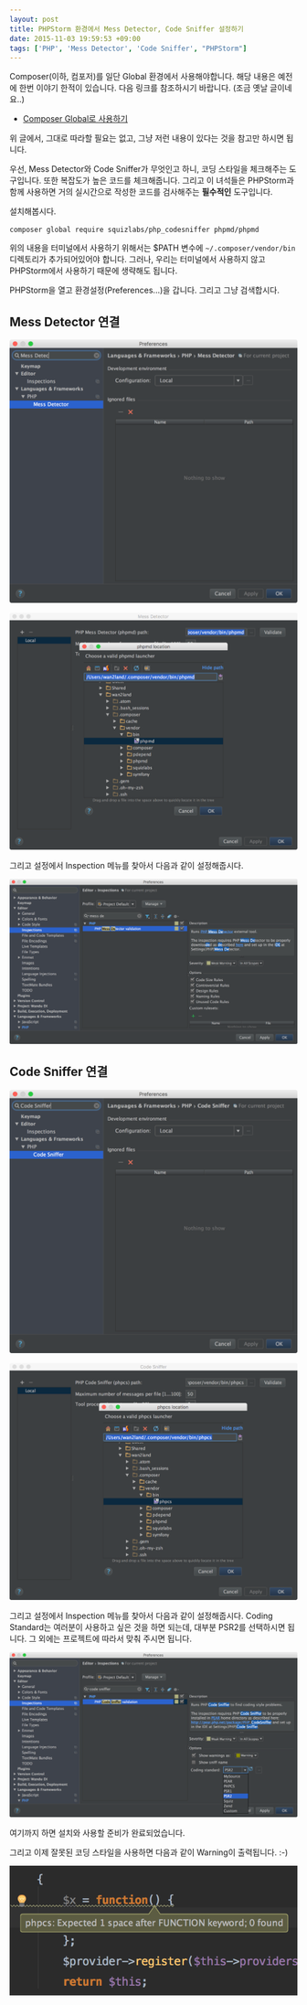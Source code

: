 ```yaml
---
layout: post
title: PHPStorm 환경에서 Mess Detector, Code Sniffer 설정하기
date: 2015-11-03 19:59:53 +09:00
tags: ['PHP', 'Mess Detector', 'Code Sniffer', "PHPStorm"]
---
```


Composer(이하, 컴포저)를 일단 Global 환경에서 사용해야합니다. 해당 내용은 예전에 한번 이야기 한적이 있습니다. 다음
링크를 참조하시기 바랍니다. (조금 옛날 글이네요..)

- [Composer Global로 사용하기](/posts/2014/06/12/use-global-composer/)

위 글에서, 그대로 따라할 필요는 없고, 그냥 저런 내용이 있다는 것을 참고만 하시면 됩니다.

우선, Mess Detector와 Code Sniffer가 무엇인고 하니, 코딩 스타일을 체크해주는 도구입니다. 또한 복잡도가 높은 코드를
체크해줍니다. 그리고 이 녀석들은 PHPStorm과 함께 사용하면 거의 실시간으로 작성한 코드를 검사해주는 **필수적인**
도구입니다.

설치해봅시다.

```
composer global require squizlabs/php_codesniffer phpmd/phpmd
```

위의 내용을 터미널에서 사용하기 위해서는 $PATH 변수에 `~/.composer/vendor/bin` 디렉토리가 추가되어있어야 합니다.
그러나, 우리는 터미널에서 사용하지 않고 PHPStorm에서 사용하기 때문에 생략해도 됩니다.

PHPStorm을 열고 환경설정(Preferences...)을 갑니다. 그리고 그냥 검색합시다.

## Mess Detector 연결

![Where is PHPMD - (1)](/images/phpstorm/where-is-phpmd1.png)

![Where is PHPMD - (2)](/images/phpstorm/where-is-phpmd2.png)

그리고 설정에서 Inspection 메뉴를 찾아서 다음과 같이 설정해줍시다.

![Set PHPMD inspection](/images/phpstorm/phpmd-inspection.png)

## Code Sniffer 연결

![Where is PHPCS - (1)](/images/phpstorm/where-is-phpcs1.png)

![Where is PHPCS - (2)](/images/phpstorm/where-is-phpcs2.png)

그리고 설정에서 Inspection 메뉴를 찾아서 다음과 같이 설정해줍시다. Coding Standard는 여러분이 사용하고 싶은 것을 하면
되는데, 대부분 PSR2를 선택하시면 됩니다. 그 외에는 프로젝트에 따라서 맞춰 주시면 됩니다.

![Set PHPCS inspection](/images/phpstorm/phpcs-inspection.png)

여기까지 하면 설치와 사용할 준비가 완료되었습니다.

그리고 이제 잘못된 코딩 스타일을 사용하면 다음과 같이 Warning이 출력됩니다. :-)

![PHPCS warning](/images/phpstorm/phpcs-warning.png)
